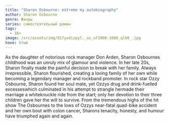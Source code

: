 ```yaml
---
title: "Sharon Osbourne: extreme my autobiography"
author: Sharon Osbourne
genre: Жанры
series: самостоятельный роман
tags:
  - 16+
image: /src/assets/img/917yxdizpyl._ac_uf1000-1000_ql80_.jpg
have: true
---
```

As the daughter of notorious rock manager Don Arden, Sharon Osbournes childhood was an unruly mix of glamour and violence. In her late 20s, Sharon finally made the painful decision to break with her family. Always irrepressible, Sharon flourished, creating a loving family of her own while becoming a legendary manager and rockband promoter. In rock star Ozzy Osbourne, Sharon found her soul mate, yet Ozzys drug and drink-fuelled excesseswhich culminated in his attempt to strangle hermade their marriage a whiteknuckle ride from the start; only her devotion to their three children gave her the will to survive. From the tremendous highs of the hit show The Osbournes to the lows of Ozzys near-fatal quad-bike accident and her own bout with colon cancer, Sharons tenacity, honesty, and humour have triumphed again and again.
